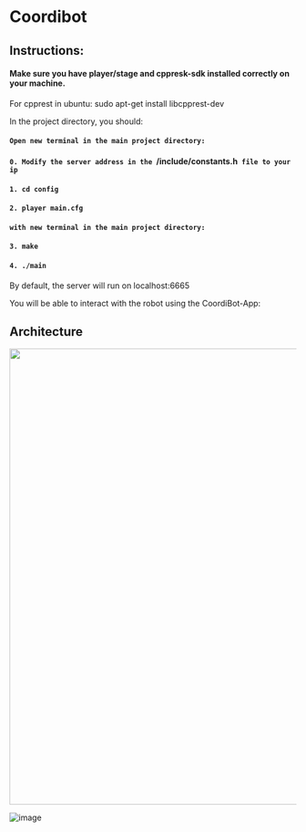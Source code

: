 # Coordibot

## Instructions:


#### Make sure you have player/stage and cppresk-sdk installed correctly on your machine.

For cpprest in ubuntu: sudo apt-get install libcpprest-dev

In the project directory, you should:

#### `Open new terminal in the main project directory:`

#### `0. Modify the server address in the `/include/constants.h` file to your ip`

#### `1. cd config`

#### `2. player main.cfg`

#### `with new terminal in the main project directory:`

#### `3. make`

#### `4. ./main`

By default, the server will run on localhost:6665

You will be able to interact with the robot using the CoordiBot-App: 

## Architecture
<img src="https://github.com/Avi711/CoordiBot/assets/92336875/f96a18b2-eb1b-4402-a249-32ac5e773469" width="800">



![image](https://github.com/Avi711/CoordiBot/assets/92336875/b07d04a6-2c67-4c56-aead-0056618f80d8)
